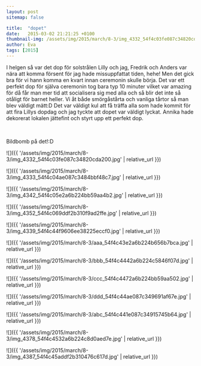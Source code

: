 ```yaml
---
layout: post
sitemap: false

title:  "dopet"
date:   2015-03-02 21:21:25 +0100
thumbnail-img: /assets/img/2015/march/8-3/img_4332_54f4c03fe087c34820cda200.jpg
author: Eva
tags: [2015]
---
```


I helgen så var det dop för solstrålen Lilly och jag, Fredrik och Anders var nära att komma försent för jag hade missuppfattat tiden, hehe! Men det gick bra för vi hann komma en kvart innan ceremonin skulle börja. Det var ett perfekt dop för själva ceremonin tog bara typ 10 minuter vilket var amazing för då får man mer tid att socialisera sig med alla och så blir det inte så otåligt för barnet heller. Vi åt både smörgåstårta och vanliga tårtor så man blev väldigt mätt:D Det var väldigt kul att få träffa alla som hade kommit för att fira Lillys dopdag och jag tyckte att dopet var väldigt lyckat. Annika hade dekorerat lokalen jättefint och styrt upp ett perfekt dop.




 




Bildbomb på det!:D

![]({{ '/assets/img/2015/march/8-3/img_4332_54f4c03fe087c34820cda200.jpg'  | relative_url }})

![]({{ '/assets/img/2015/march/8-3/img_4333_54f4c04ae087c3484bbf48c7.jpg'  | relative_url }})

![]({{ '/assets/img/2015/march/8-3/img_4342_54f4c05e2a6b224bb59aa4b2.jpg'  | relative_url }})

![]({{ '/assets/img/2015/march/8-3/img_4352_54f4c069ddf2b310f9ad2ffe.jpg'  | relative_url }})

![]({{ '/assets/img/2015/march/8-3/img_4339_54f4c44f9606ee38225eccf0.jpg'  | relative_url }})

![]({{ '/assets/img/2015/march/8-3/aaa_54f4c43e2a6b224b656b7bca.jpg'  | relative_url }})

![]({{ '/assets/img/2015/march/8-3/bbb_54f4c4442a6b224c5846f07d.jpg'  | relative_url }})

![]({{ '/assets/img/2015/march/8-3/ccc_54f4c4472a6b224bb59aa502.jpg'  | relative_url }})

![]({{ '/assets/img/2015/march/8-3/ddd_54f4c44ae087c349691af67e.jpg'  | relative_url }})

![]({{ '/assets/img/2015/march/8-3/abc_54f4c441e087c34915745b64.jpg'  | relative_url }})

![]({{ '/assets/img/2015/march/8-3/img_4378_54f4c4532a6b224c8d0aed7e.jpg'  | relative_url }})

![]({{ '/assets/img/2015/march/8-3/img_4387_54f4c45addf2b310476c617d.jpg'  | relative_url }})

